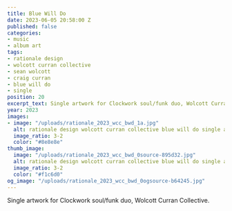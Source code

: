 ```yaml
---
title: Blue Will Do
date: 2023-06-05 20:58:00 Z
published: false
categories:
- music
- album art
tags:
- rationale design
- wolcott curran collective
- sean wolcott
- craig curran
- blue will do
- single
position: 20
excerpt_text: Single artwork for Clockwork soul/funk duo, Wolcott Curran Collective.
year: 2023
images:
- image: "/uploads/rationale_2023_wcc_bwd_1a.jpg"
  alt: rationale design wolcott curran collective blue will do single art
  image_ratio: 3-2
  color: "#8e8e8e"
thumb_image:
  image: "/uploads/rationale_2023_wcc_bwd_0source-895d32.jpg"
  alt: rationale design wolcott curran collective blue will do single art
  image_ratio: 3-2
  color: "#f1c6d0"
og_image: "/uploads/rationale_2023_wcc_bwd_0ogsource-b64245.jpg"
---
```


Single artwork for Clockwork soul/funk duo, Wolcott Curran Collective.